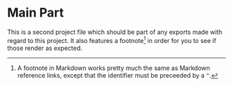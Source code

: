 # Main Part

This is a second project file which should be part of any exports made with regard to this project. It also features a footnote[^1] in order for you to see if those render as expected.

[^1]: A footnote in Markdown works pretty much the same as Markdown reference links, except that the identifier must be preceeded by a `^`.
